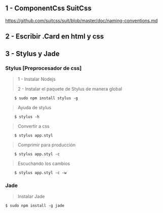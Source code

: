 ## 1 - ComponentCss SuitCss

https://github.com/suitcss/suit/blob/master/doc/naming-conventions.md

## 2 - Escribir .Card en html y css

## 3 - Stylus y Jade

### Stylus [Preprocesador de css]

> 1 - Instalar Nodejs
> 
> 2 - Instalar el paquete de Stylus de manera global

        $ sudo npm install stylus -g
> Ayuda de stylus
    
        $ stylus -h 
> Convertir a css

        $ stylus app.styl

> Comprimir para producción

        $ stylus app.styl -c
> Escuchando los cambios

        $ stylus app.styl -c -w


### Jade

> Instalar Jade

    $ sudo npm install -g jade
 